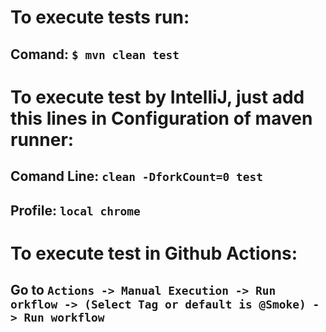 # To execute tests run:

## Comand: ``` $ mvn clean test ```
# To execute test by IntelliJ, just add this lines in Configuration of maven runner:
## Comand Line: ```clean -DforkCount=0 test```
## Profile: ```local chrome```

# To execute test in Github Actions:
## Go to ```Actions -> Manual Execution -> Run orkflow -> (Select Tag or default is @Smoke) -> Run workflow```
